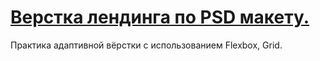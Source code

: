 # [Верстка лендинга по PSD макету.](https://sailorvladimir.github.io/Amazing "Amazing") #

Практика адаптивной вёрстки с использованием Flexbox, Grid.
